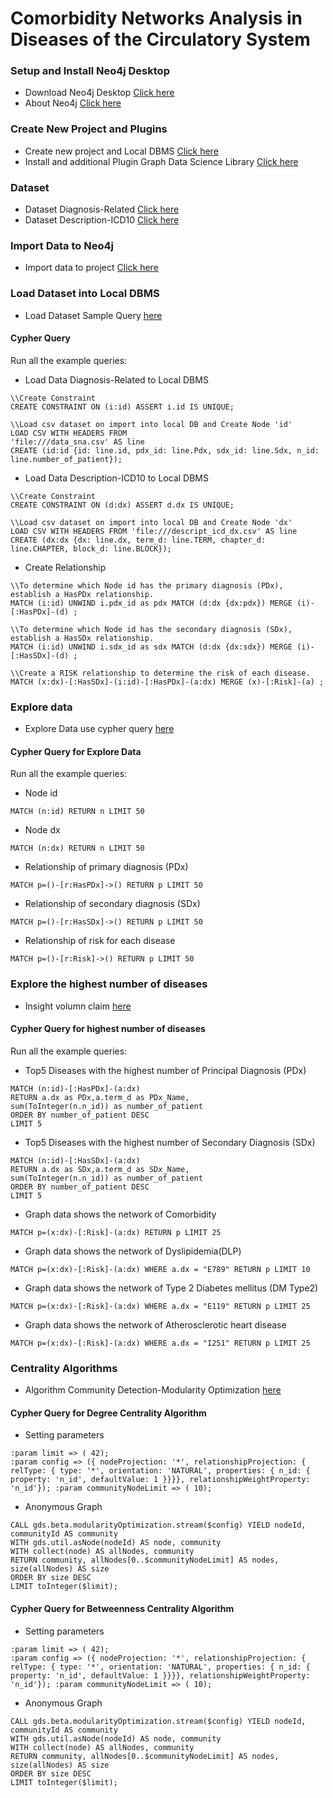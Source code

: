 # Comorbidity Networks Analysis in Diseases of the Circulatory System
### Setup and Install Neo4j Desktop
 - Download Neo4j Desktop [Click here](https://neo4j.com/download/)
 - About Neo4j [Click here](https://neo4j.com/product/#neo4j-desktop)
### Create New Project and Plugins
- Create new project and Local DBMS [Click here](https://github.com/jutamask/sna-project/blob/main/Create%20new%20project%20.pdf)
- Install and additional Plugin Graph Data Science Library  [Click here](https://github.com/jutamask/sna-project/blob/main/Install%20-%20Graph%20Data%20Science%20Library.pdf)
### Dataset
- Dataset Diagnosis-Related  [Click here](https://github.com/jutamask/sna-project/blob/main/data_sna.csv)
- Dataset Description-ICD10 [Click here](https://github.com/jutamask/sna-project/blob/main/descript_icd_dx.csv)

### Import Data to Neo4j
- Import data to project [Click here](https://github.com/jutamask/sna-project/blob/main/Import%20Data%20to%20Neo4j.pdf)
### Load Dataset into Local DBMS
- Load Dataset Sample Query [here](https://github.com/phuritanc/git-snaneo4j/blob/main/Load%20Data.pdf)
#### Cypher Query
Run all the example queries:
- Load Data Diagnosis-Related to Local DBMS
```
\\Create Constraint
CREATE CONSTRAINT ON (i:id) ASSERT i.id IS UNIQUE;
```
```
\\Load csv dataset on import into local DB and Create Node 'id'
LOAD CSV WITH HEADERS FROM 
'file:///data_sna.csv' AS line 
CREATE (id:id {id: line.id, pdx_id: line.Pdx, sdx_id: line.Sdx, n_id: line.number_of_patient});
```
- Load Data Description-ICD10 to Local DBMS
```
\\Create Constraint
CREATE CONSTRAINT ON (d:dx) ASSERT d.dx IS UNIQUE;
```
```
\\Load csv dataset on import into local DB and Create Node 'dx'
LOAD CSV WITH HEADERS FROM 'file:///descript_icd_dx.csv' AS line 
CREATE (dx:dx {dx: line.dx, term_d: line.TERM, chapter_d: line.CHAPTER, block_d: line.BLOCK});
```
- Create Relationship
```
\\To determine which Node id has the primary diagnosis (PDx), establish a HasPDx relationship.
MATCH (i:id) UNWIND i.pdx_id as pdx MATCH (d:dx {dx:pdx}) MERGE (i)-[:HasPDx]-(d) ;
```
```
\\To determine which Node id has the secondary diagnosis (SDx), establish a HasSDx relationship.
MATCH (i:id) UNWIND i.sdx_id as sdx MATCH (d:dx {dx:sdx}) MERGE (i)-[:HasSDx]-(d) ;
```
```
\\Create a RISK relationship to determine the risk of each disease.
MATCH (x:dx)-[:HasSDx]-(i:id)-[:HasPDx]-(a:dx) MERGE (x)-[:Risk]-(a) ;
```

### Explore data
- Explore Data use cypher query [here](https://github.com/phuritanc/git-snaneo4j/blob/main/Explore%20Data%20Node%20and%20Relationship.pdf)
#### Cypher Query for Explore Data
Run all the example queries:
- Node id
```
MATCH (n:id) RETURN n LIMIT 50
```
- Node dx
```
MATCH (n:dx) RETURN n LIMIT 50
```
- Relationship of primary diagnosis (PDx)
```
MATCH p=()-[r:HasPDx]->() RETURN p LIMIT 50
```
- Relationship of secondary diagnosis (SDx)
```
MATCH p=()-[r:HasSDx]->() RETURN p LIMIT 50
```
- Relationship of risk for each disease
```
MATCH p=()-[r:Risk]->() RETURN p LIMIT 50
```
### Explore the highest number of diseases
- Insight volumn claim [here](https://github.com/phuritanc/git-snaneo4j/blob/main/largest%20number%20of%20claim.pdf)
#### Cypher Query for highest number of diseases
Run all the example queries:
- Top5 Diseases with the highest number of Principal Diagnosis (PDx)
``` 
MATCH (n:id)-[:HasPDx]-(a:dx)
RETURN a.dx as PDx,a.term_d as PDx_Name,
sum(ToInteger(n.n_id)) as number_of_patient
ORDER BY number_of_patient DESC
LIMIT 5 
```
- Top5 Diseases with the highest number of Secondary Diagnosis (SDx)
```
MATCH (n:id)-[:HasSDx]-(a:dx)
RETURN a.dx as SDx,a.term_d as SDx_Name,
sum(ToInteger(n.n_id)) as number_of_patient
ORDER BY number_of_patient DESC
LIMIT 5 
```
- Graph data shows the network of Comorbidity
```
MATCH p=(x:dx)-[:Risk]-(a:dx) RETURN p LIMIT 25
```
- Graph data shows the network of Dyslipidemia(DLP)
```
MATCH p=(x:dx)-[:Risk]-(a:dx) WHERE a.dx = "E789" RETURN p LIMIT 10
```
- Graph data shows the network of Type 2 Diabetes mellitus (DM Type2)
```
MATCH p=(x:dx)-[:Risk]-(a:dx) WHERE a.dx = "E119" RETURN p LIMIT 25
```
- Graph data shows the network of Atherosclerotic heart disease
```
MATCH p=(x:dx)-[:Risk]-(a:dx) WHERE a.dx = "I251" RETURN p LIMIT 25
```
### Centrality Algorithms
- Algorithm Community Detection-Modularity Optimization [here](https://github.com/phuritanc/git-snaneo4j/blob/main/Algorithm.pdf)
#### Cypher Query for Degree Centrality Algorithm
- Setting parameters
```
:param limit => ( 42); 
:param config => ({ nodeProjection: '*', relationshipProjection: { relType: { type: '*', orientation: 'NATURAL', properties: { n_id: { property: 'n_id', defaultValue: 1 }}}}, relationshipWeightProperty: 'n_id'}); :param communityNodeLimit => ( 10);
```
- Anonymous Graph
```
CALL gds.beta.modularityOptimization.stream($config) YIELD nodeId, communityId AS community
WITH gds.util.asNode(nodeId) AS node, community
WITH collect(node) AS allNodes, community
RETURN community, allNodes[0..$communityNodeLimit] AS nodes, size(allNodes) AS size
ORDER BY size DESC
LIMIT toInteger($limit);
```
#### Cypher Query for Betweenness Centrality Algorithm
- Setting parameters
```
:param limit => ( 42); 
:param config => ({ nodeProjection: '*', relationshipProjection: { relType: { type: '*', orientation: 'NATURAL', properties: { n_id: { property: 'n_id', defaultValue: 1 }}}}, relationshipWeightProperty: 'n_id'}); :param communityNodeLimit => ( 10);
```
- Anonymous Graph
```
CALL gds.beta.modularityOptimization.stream($config) YIELD nodeId, communityId AS community
WITH gds.util.asNode(nodeId) AS node, community
WITH collect(node) AS allNodes, community
RETURN community, allNodes[0..$communityNodeLimit] AS nodes, size(allNodes) AS size
ORDER BY size DESC
LIMIT toInteger($limit);
```


